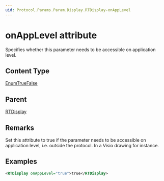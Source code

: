 ```yaml
---
uid: Protocol.Params.Param.Display.RTDisplay-onAppLevel
---
```


# onAppLevel attribute

Specifies whether this parameter needs to be accessible on application level.

## Content Type

[EnumTrueFalse](xref:Protocol-EnumTrueFalse)

## Parent

[RTDisplay](xref:Protocol.Params.Param.Display.RTDisplay)

## Remarks

Set this attribute to true if the parameter needs to be accessible on application level, i.e. outside the protocol. In a Visio drawing for instance.

## Examples

```xml
<RTDisplay onAppLevel="true">true</RTDisplay>
```
